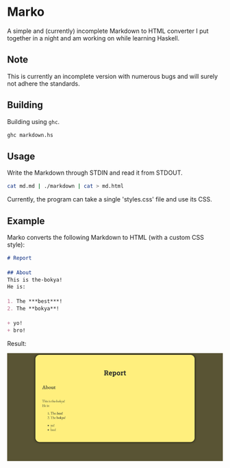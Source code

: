 # Marko

A simple and (currently) incomplete Markdown to HTML converter I put together in a night and am working on while learning Haskell.

## Note

This is currently an incomplete version with numerous bugs and will surely not adhere the standards.

## Building

Building using `ghc`.

```bash
ghc markdown.hs
```

## Usage

Write the Markdown through STDIN and read it from STDOUT.

```bash
cat md.md | ./markdown | cat > md.html
```

Currently, the program can take a single 'styles.css' file and use its CSS.

## Example

Marko converts the following Markdown to HTML (with a custom CSS style):

```markdown
# Report

## About
This is the-bokya!
He is:

1. The ***best***!
2. The **bokya**!

+ yo!
+ bro!
```

Result:

![The converted HTML](Screenshot%202023-01-19%20at%2002-07-16%20Screenshot.png "Output")
